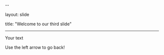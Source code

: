 --

layout: slide

title: "Welcome to our third slide"


---

Your text

Use the left arrow to go back!
